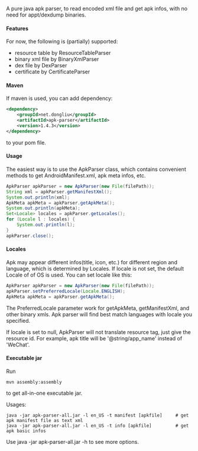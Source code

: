 A pure java apk parser, to read encoded xml file and get apk infos, with no need for appt/dexdump binaries.

#### Features
For now, the following is (partially) supported:
* resource table by ResourceTableParser
* binary xml file by BinaryXmlParser
* dex file by DexParser
* certificate by CertificateParser

#### Maven
If maven is used, you can add dependency:
```xml
<dependency>
    <groupId>net.dongliu</groupId>
    <artifactId>apk-parser</artifactId>
    <version>1.4.3</version>
</dependency>
```
to your pom file.

#### Usage
The easiest way is to use the ApkParser class, which contains convenient methods to get AndroidManifest.xml, apk meta infos, etc.
```java
ApkParser apkParser = new ApkParser(new File(filePath));
String xml = apkParser.getManifestXml();
System.out.println(xml);
ApkMeta apkMeta = apkParser.getApkMeta();
System.out.println(apkMeta);
Set<Locale> locales = apkParser.getLocales();
for (Locale l : locales) {
    System.out.println(l);
}
apkParser.close();
```

#### Locales
Apk may appear different infos(title, icon, etc.) for different region and language, which is determined by Locales.
If locale is not set, the default Locale of of OS is used. You can set locale like this:
```java
ApkParser apkParser = new ApkParser(new File(filePath));
apkParser.setPreferredLocale(Locale.ENGLISH);
ApkMeta apkMeta = apkParser.getApkMeta();
```
The PreferredLocale parameter work for getApkMeta, getManifestXml, and other binary xmls.
Apk parser will find best match languages with locale you specified.

If locale is set to null, ApkParser will not translate resource tag, just give the resource id.
For example, apk title will be '@string/app_name' instead of 'WeChat'.

#### Executable jar
Run
```
mvn assembly:assembly
```
to get all-in-one executable jar.

Usages:
```
java -jar apk-parser-all.jar -l en_US -t manifest [apkfile]     # get apk manifest file as text xml
java -jar apk-parser-all.jar -l en_US -t info [apkfile]         # get apk basic infos
```
Use java -jar apk-parser-all.jar -h to see more options.
